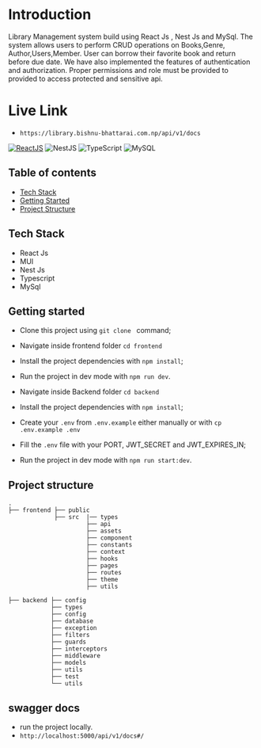 # Introduction

Library Management system build using React Js , Nest Js and MySql.
The system allows users to perform CRUD operations on Books,Genre, Author,Users,Member. User can borrow their favorite book and return before due date.
We have also implemented the features of authentication and authorization. Proper permissions and role must be provided to provided to access protected and sensitive api.

# Live Link
- `https://library.bishnu-bhattarai.com.np/api/v1/docs`

[![ReactJS](https://img.shields.io/badge/react.js-61DAFB?style=for-the-badge&logo=react&logoColor=white)](https://reactjs.org/)
![NestJS](https://img.shields.io/badge/nest.js-E0234E?style=for-the-badge&logo=nestjs&logoColor=white)
![TypeScript](https://img.shields.io/badge/typescript-%23007ACC.svg?style=for-the-badge&logo=typescript&logoColor=white)
![MySQL](https://img.shields.io/badge/mysql-4479A1?style=for-the-badge&logo=mysql&logoColor=white)

## Table of contents
- [Tech Stack](#tech-stack)
- [Getting Started](#getting-started)
- [Project Structure](#project-structure)
  

## Tech Stack
- React Js
- MUI
- Nest Js
- Typescript
- MySql


## Getting started
- Clone this project using `git clone ` command;
- Navigate inside frontend folder `cd frontend`
- Install the project dependencies with `npm install`;
- Run the project in dev mode with `npm run dev`.

- Navigate inside Backend folder `cd backend`
- Install the project dependencies with `npm install`;
- Create your `.env` from `.env.example` either manually or with `cp .env.example .env`
- Fill the `.env` file with your PORT, JWT_SECRET and JWT_EXPIRES_IN;
- Run the project in dev mode with `npm run start:dev`.
  

## Project structure

```
.
├── frontend ├── public
             ├── src  |── types
                      ├── api
                      ├── assets
                      ├── component
                      ├── constants
                      ├── context
                      ├── hooks
                      ├── pages
                      ├── routes
                      ├── theme
                      ├── utils

├── backend ├── config
            ├── types
            ├── config
            ├── database
            ├── exception
            ├── filters
            ├── guards
            ├── interceptors
            ├── middleware
            ├── models
            ├── utils
            ├── test
            └── utils
```

## swagger docs
- run the project locally.
- `http://localhost:5000/api/v1/docs#/`
